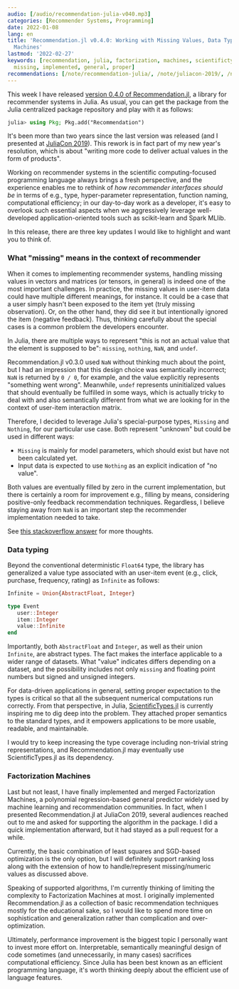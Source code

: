 ```yaml
---
audio: [/audio/recommendation-julia-v040.mp3]
categories: [Recommender Systems, Programming]
date: 2022-01-08
lang: en
title: 'Recommendation.jl v0.4.0: Working with Missing Values, Data Typing, and Factorization
  Machines'
lastmod: '2022-02-27'
keywords: [recommendation, julia, factorization, machines, scientifictypes, types,
  missing, implemented, general, proper]
recommendations: [/note/recommendation-julia/, /note/juliacon-2019/, /note/recommendation-julia-documenter/]
---
```


This week I have released [version 0.4.0 of Recommendation.jl](https://github.com/takuti/Recommendation.jl/releases/tag/v0.4.0), a library for recommender systems in Julia. As usual, you can get the package from the Julia centralized package repository and play with it as follows:

```julia
julia> using Pkg; Pkg.add("Recommendation")
```

It's been more than two years since the last version was released (and I presented at [JuliaCon 2019](/work/juliacon-2019/)). This rework is in fact part of my new year's resolution, which is about "writing more code to deliver actual values in the form of products".

Working on recommender systems in the scientific computing-focused programming language always brings a fresh perspective, and the experience enables me to rethink of *how recommender interfaces should be* in terms of e.g., type, hyper-parameter representation, function naming, computational efficiency; in our day-to-day work as a developer, it's easy to overlook such essential aspects when we aggressively leverage well-developed application-oriented tools such as scikit-learn and Spark MLlib.

In this release, there are three key updates I would like to highlight and want you to think of.

### What "missing" means in the context of recommender

When it comes to implementing recommender systems, handling missing values in vectors and matrices (or tensors, in general) is indeed one of the most important challenges. In practice, the missing values in user-item data could have multiple different meanings, for instance. It could be a case that a user simply hasn't been exposed to the item yet (truly missing observation). Or, on the other hand, they did see it but intentionally ignored the item (negative feedback). Thus, thinking carefully about the special cases is a common problem the developers encounter.

In Julia, there are multiple ways to represent "this is not an actual value that the element is supposed to be": `missing`, `nothing`, `NaN`, and `undef`.

Recommendation.jl v0.3.0 used `NaN` without thinking much about the point, but I had an impression that this design choice was semantically incorrect; `NaN` is returned by `0 / 0`, for example, and the value explicitly represents "something went wrong". Meanwhile, `undef` represents uninitialized values that should eventually be fulfilled in some ways, which is actually tricky to deal with and also semantically different from what we are looking for in the context of user-item interaction matrix.

Therefore, I decided to leverage Julia's special-purpose types, `Missing` and `Nothing`, for our particular use case. Both represent "unknown" but could be used in different ways:

- `Missing` is mainly for model parameters, which should exist but have not been calculated yet.
- Input data is expected to use `Nothing` as an explicit indication of "no value".

Both values are eventually filled by zero in the current implementation, but there is certainly a room for improvement e.g., filling by means, considering positive-only feedback recommendation techniques. Regardless, I believe staying away from `NaN` is an important step the recommender implementation needed to take.

See [this stackoverflow answer](https://stackoverflow.com/questions/61936371/usage-and-convention-differences-between-missing-nothing-undef-and-nan-in-jul) for more thoughts.

### Data typing

Beyond the conventional deterministic `Float64` type, the library has generalized a value type associated with an user-item event (e.g., click, purchase, frequency, rating) as `Infinite` as follows:

```julia
Infinite = Union{AbstractFloat, Integer}

type Event
   user::Integer
   item::Integer
   value::Infinite
end
```

Importantly, both `AbstractFloat` and `Integer`, as well as their union `Infinite`, are abstract types. The fact makes the interface applicable to a wider range of datasets. What "value" indicates differs depending on a dataset, and the possibility includes not only `missing` and floating point numbers but signed and unsigned integers.

For data-driven applications in general, setting proper expectation to the types is critical so that all the subsequent numerical computations run correctly. From that perspective, in Julia, [ScientificTypes.jl](https://juliaai.github.io/ScientificTypes.jl/dev/) is currently inspiring me to dig deep into the problem. They attached proper semantics to the standard types, and it empowers applications to be more usable, readable, and maintainable.

I would try to keep increasing the type coverage including non-trivial string representations, and Recommendation.jl may eventually use ScientificTypes.jl as its dependency.

### Factorization Machines

Last but not least, I have finally implemented and merged Factorization Machines, a polynomial regression-based general predictor widely used by machine learning and recommendation communities. In fact, when I presented Recommendation.jl at JuliaCon 2019, several audiences reached out to me and asked for supporting the algorithm in the package. I did a quick implementation afterward, but it had stayed as a pull request for a while.

Currently, the basic combination of least squares and SGD-based optimization is the only option, but I will definitely support ranking loss along with the extension of how to handle/represent missing/numeric values as discussed above.

Speaking of supported algorithms, I'm currently thinking of limiting the complexity to Factorization Machines at most. I originally implemented Recommendation.jl as a collection of basic recommendation techniques mostly for the educational sake, so I would like to spend more time on sophistication and generalization rather than complication and over-optimization.

Ultimately, performance improvement is the biggest topic I personally want to invest more effort on. Interpretable, semantically meaningful design of code sometimes (and unnecessarily, in many cases) sacrifices computational efficiency. Since Julia has been best known as an efficient programming language, it's worth thinking deeply about the efficient use of language features.



